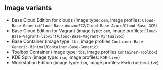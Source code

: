 ## Image variants

* Base Cloud Edition for clouds (image type: `oem`, image profiles: `Cloud-Base-Generic`/`Cloud-Base-AmazonEC2`/`Cloud-Base-Azure`/`Cloud-Base-GCE`)
* Base Cloud Edition for Vagrant (image type: `oem`, image profiles: `Cloud-Base-Vagrant-libvirt`/`Cloud-Base-Vagrant-VirtualBox`)
* Base Container (image type: `tbz`, image profiles `Container-Base-Generic-Minimal`/`Container-Base-Generic`)
* Toolbox Container (image type: `tbz`, image profiles `Container-Toolbox`)
* KDE Spin (image type: `iso`, image profiles: `KDE-Live`)
* Workstation Edition (image type: `iso`, image profiles: `Workstation-Live`)

